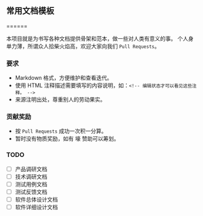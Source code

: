 常用文档模板
------

======

本项目就是为书写各种文档提供骨架和范本，做一些对人类有意义的事。
个人身单力薄，所谓众人拾柴火焰高，欢迎大家向我们 `Pull Requests`。

### 要求

* Markdown 格式，方便维护和查看迭代。
* 使用 HTML 注释描述需要填写的内容说明，如：`<!-- 编辑状态才可以看见这些注释。 -->`
* 来源注明出处，尊重别人的劳动果实。

### 贡献奖励

* 按 `Pull Requests` 成功一次积一分算。
* 暂时没有物质奖励，如有 壕 赞助可以筹划。

### TODO

* [ ] 产品调研文档
* [ ] 技术调研文档
* [ ] 测试用例文档
* [ ] 测试反馈文档
* [ ] 软件总体设计文档
* [ ] 软件详细设计文档
